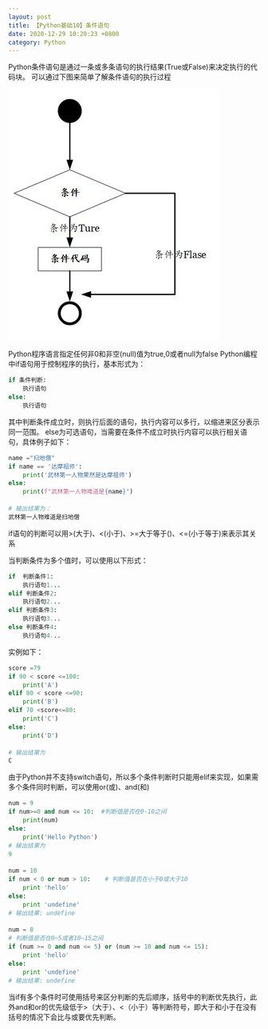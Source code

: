 ```yaml
---
layout: post
title: 【Python基础10】条件语句
date: 2020-12-29 10:20:23 +0800
category: Python 
---
```


Python条件语句是通过一条或多条语句的执行结果(True或False)来决定执行的代码块。
可以通过下图来简单了解条件语句的执行过程

![](/public/img/tiaojianyuju.jpg)

Python程序语言指定任何非0和非空(null)值为true,0或者null为false
Python编程中if语句用于控制程序的执行，基本形式为：

```python
if 条件判断:
    执行语句
else:
    执行语句
```
其中判断条件成立时，则执行后面的语句，执行内容可以多行，以缩进来区分表示同一范围。
else为可选语句，当需要在条件不成立时执行内容可以执行相关语句，具体例子如下：
```python
name ="扫地僧"
if name == '达摩祖师':
    print('武林第一人物果然是达摩祖师')
else:
    print(f"武林第一人物难道是{name}")

# 输出结果为：
武林第一人物难道是扫地僧
```

if语句的判断可以用>(大于)、<(小于)、>=大于等于()、<=(小于等于)来表示其关系

当判断条件为多个值时，可以使用以下形式：
```python
if  判断条件1:
	执行语句1...
elif 判断条件2:
	执行语句2...
elif 判断条件3:
	执行语句3...
else 判断条件4:
	执行语句4...
```
实例如下：
```python
score =79
if 90 < score <=100:
    print('A')
elif 80 < score <=90:
    print('B')
elif 70 <score<=80:
    print('C')
else:
    print('D')

# 输出结果为  
C
```
由于Python并不支持switch语句，所以多个条件判断时只能用elif来实现，如果需多个条件同时判断，可以使用or(或)、and(和)
```python
num = 9
if num>=0 and num <= 10:  #判断值是否在0-10之间
    print(num)
else:
    print('Hello Python')
# 输出结果为
9

num = 10
if num < 0 or num > 10:    # 判断值是否在小于0或大于10
    print 'hello'
else:
    print 'undefine'
# 输出结果: undefine
 
num = 8
# 判断值是否在0~5或者10~15之间
if (num >= 0 and num <= 5) or (num >= 10 and num <= 15):    
    print 'hello'
else:
    print 'undefine'
# 输出结果: undefine
```
当if有多个条件时可使用括号来区分判断的先后顺序，括号中的判断优先执行，此外and和or的优先级低于>（大于）、<（小于）等判断符号，即大于和小于在没有括号的情况下会比与或要优先判断。



